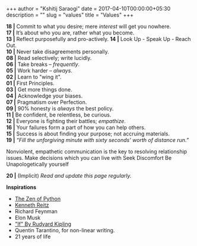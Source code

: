 +++
author = "Kshitij Saraogi"
date = 2017-04-10T00:00:00+05:30
description = ""
slug = "values"
title = "Values"
+++


**18 |** Commit to what you desire; mere *interest* will get you nowhere.  
**17 |** It’s about who you are, rather what you become.  
**13 |** Reflect purposefully and pro-actively.
**14 |** Look Up - Speak Up - Reach Out.  
**10 |** Never take disagreements personally.  
**08 |** Read selectively; write lucidly.  
**06 |** Take breaks – *frequently*.  
**05 |** Work harder – *always*.  
**02 |** Learn to "wing it".  
**01 |** First Principles.  
**03 |** Get more things done.  
**04 |** Acknowledge your biases.  
**07 |** Pragmatism over Perfection.  
**09 |** 90% honesty is *always* the best policy.  
**11 |** Be confident, be relentless, be curious.  
**12 |** Everyone is fighting their battles; *empathize*.  
**16 |** Your failures form a part of how you can help others.  
**15 |** Success is about finding your purpose; not accruing materials.  
**19 |** *“Fill the unforgiving minute with sixty seconds' worth of distance run.”*  

Nonviolent, empathetic communication is the key to resolving relationship issues.
Make decisions which you can live with
Seek Discomfort
Be Unapologetically yourself

**20 |** (Implicit) *Read and update this page regularly.*  

**Inspirations**

* [The Zen of Python](http://www.thezenofpython.com/)
* [Kenneth Reitz](https://www.kennethreitz.org/)
* Richard Feynman
* Elon Musk
* ["If" By Rudyard Kipling](http://bit.ly/28X1u7P)
* Quentin Tarantino, for non-linear writing.
* 21 years of life